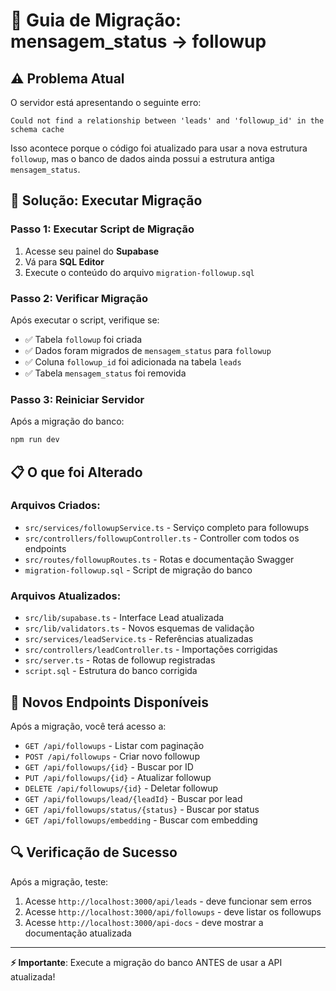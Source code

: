 # 🔄 Guia de Migração: mensagem_status → followup

## ⚠️ Problema Atual

O servidor está apresentando o seguinte erro:
```
Could not find a relationship between 'leads' and 'followup_id' in the schema cache
```

Isso acontece porque o código foi atualizado para usar a nova estrutura `followup`, mas o banco de dados ainda possui a estrutura antiga `mensagem_status`.

## 🚀 Solução: Executar Migração

### Passo 1: Executar Script de Migração

1. Acesse seu painel do **Supabase**
2. Vá para **SQL Editor**
3. Execute o conteúdo do arquivo `migration-followup.sql`

### Passo 2: Verificar Migração

Após executar o script, verifique se:
- ✅ Tabela `followup` foi criada
- ✅ Dados foram migrados de `mensagem_status` para `followup`
- ✅ Coluna `followup_id` foi adicionada na tabela `leads`
- ✅ Tabela `mensagem_status` foi removida

### Passo 3: Reiniciar Servidor

Após a migração do banco:
```bash
npm run dev
```

## 📋 O que foi Alterado

### Arquivos Criados:
- `src/services/followupService.ts` - Serviço completo para followups
- `src/controllers/followupController.ts` - Controller com todos os endpoints
- `src/routes/followupRoutes.ts` - Rotas e documentação Swagger
- `migration-followup.sql` - Script de migração do banco

### Arquivos Atualizados:
- `src/lib/supabase.ts` - Interface Lead atualizada
- `src/lib/validators.ts` - Novos esquemas de validação
- `src/services/leadService.ts` - Referências atualizadas
- `src/controllers/leadController.ts` - Importações corrigidas
- `src/server.ts` - Rotas de followup registradas
- `script.sql` - Estrutura do banco corrigida

## 🎯 Novos Endpoints Disponíveis

Após a migração, você terá acesso a:

- `GET /api/followups` - Listar com paginação
- `POST /api/followups` - Criar novo followup
- `GET /api/followups/{id}` - Buscar por ID
- `PUT /api/followups/{id}` - Atualizar followup
- `DELETE /api/followups/{id}` - Deletar followup
- `GET /api/followups/lead/{leadId}` - Buscar por lead
- `GET /api/followups/status/{status}` - Buscar por status
- `GET /api/followups/embedding` - Buscar com embedding

## 🔍 Verificação de Sucesso

Após a migração, teste:
1. Acesse `http://localhost:3000/api/leads` - deve funcionar sem erros
2. Acesse `http://localhost:3000/api/followups` - deve listar os followups
3. Acesse `http://localhost:3000/api-docs` - deve mostrar a documentação atualizada

---

**⚡ Importante**: Execute a migração do banco ANTES de usar a API atualizada!